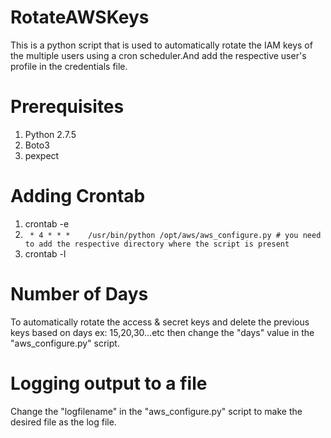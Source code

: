 # RotateAWSKeys
This is a python script that is used to automatically rotate the IAM keys of the multiple users using a cron scheduler.And add the respective user's profile in the credentials file.
# Prerequisites
1. Python 2.7.5
2. Boto3
3. pexpect

# Adding Crontab
1. crontab -e
2. ``` * 4 * * *	/usr/bin/python	/opt/aws/aws_configure.py # you need to add the respective directory where the script is present```
3. crontab -l

# Number of Days
To automatically rotate the access & secret keys and delete the previous keys based on days ex: 15,20,30...etc then change the "days" value in the "aws_configure.py" script.

# Logging output to a file
Change the "logfilename" in the "aws_configure.py" script to make the desired file as the log file.
